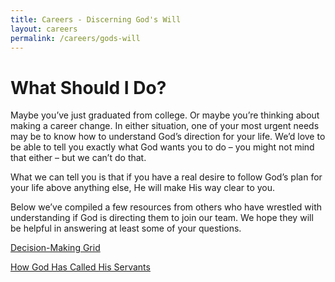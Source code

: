 ```yaml
---
title: Careers - Discerning God's Will
layout: careers
permalink: /careers/gods-will
---
```

<h1 class="p1">What Should I Do?</h1><p>Maybe you&rsquo;ve just graduated from college. Or maybe you&rsquo;re thinking about making a career change. In either situation, one of your most urgent needs may be to know how to understand God&rsquo;s direction for your life. We&rsquo;d love to be able to tell you exactly what God wants you to do &ndash; you might not mind that either &ndash; but we can&rsquo;t do that.</p><p class="p3"></p><p class="p2">What we can tell you is that if you have a real desire to follow God&rsquo;s plan for your life above anything else, He will make His way clear to you.</p><p class="p3"></p><p class="p2">Below we&rsquo;ve compiled a few resources from others who have wrestled with understanding if God is directing them to join our team. We hope they will be helpful in answering at least some of your questions.</p><p class="p3"></p><p class="p4"><span class="s1"><a target="_blank" href="http://goaia.org/uploads/careers/Decision-making-Grid.pdf">Decision-Making Grid</a></span></p><p class="p4"><span class="s1"><a target="_blank" href="http://goaia.org/uploads/careers/How-God-Called-His-Servants.pdf">How God Has Called His Servants</a></span></p>